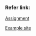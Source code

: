 ### Refer link:

[Assignment](https://apicrm.cybersoft.edu.vn/files/6-bai-tap-sass-bootcamp-tabula-.pdf)

[Example site](https://tabula.bold-themes.com/wavy/about-us/our-team/)